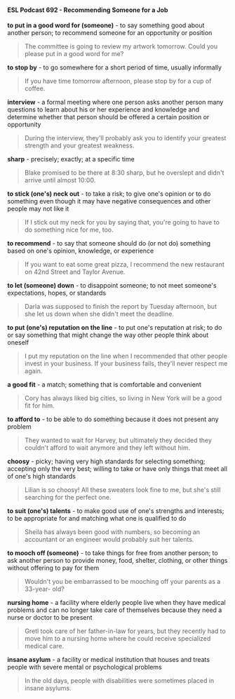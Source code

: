 #### ESL Podcast 692 - Recommending Someone for a Job

**to put in a good word for (someone)** - to say something good about another
person; to recommend someone for an opportunity or position

> The committee is going to review my artwork tomorrow. Could you please put
in a good word for me?

**to stop by** - to go somewhere for a short period of time, usually informally

> If you have time tomorrow afternoon, please stop by for a cup of coffee.

**interview** - a formal meeting where one person asks another person many
questions to learn about his or her experience and knowledge and determine
whether that person should be offered a certain position or opportunity

> During the interview, they'll probably ask you to identify your greatest strength
and your greatest weakness.

**sharp** - precisely; exactly; at a specific time

> Blake promised to be there at 8:30 sharp, but he overslept and didn't arrive until
almost 10:00.

**to stick (one's) neck out** - to take a risk; to give one's opinion or to do
something even though it may have negative consequences and other people
may not like it

> If I stick out my neck for you by saying that, you're going to have to do
something nice for me, too.

**to recommend** - to say that someone should do (or not do) something based on
one's opinion, knowledge, or experience

> If you want to eat some great pizza, I recommend the new restaurant on 42nd
Street and Taylor Avenue.

**to let (someone) down** - to disappoint someone; to not meet someone's
expectations, hopes, or standards

> Darla was supposed to finish the report by Tuesday afternoon, but she let us
down when she didn't meet the deadline.

**to put (one's) reputation on the line** - to put one's reputation at risk; to do or
say something that might change the way other people think about oneself

> I put my reputation on the line when I recommended that other people invest in
your business. If your business fails, they'll never respect me again.

**a good fit** - a match; something that is comfortable and convenient

> Cory has always liked big cities, so living in New York will be a good fit for him.

**to afford to** - to be able to do something because it does not present any
problem

> They wanted to wait for Harvey, but ultimately they decided they couldn't afford
to wait anymore and they left without him.

**choosy** - picky; having very high standards for selecting something; accepting
only the very best; willing to take or have only things that meet all of one's high
standards

> Lilian is so choosy! All these sweaters look fine to me, but she's still searching
for the perfect one.

**to suit (one's) talents** - to make good use of one's strengths and interests; to
be appropriate for and matching what one is qualified to do

> Sheila has always been good with numbers, so becoming an accountant or an
engineer would probably suit her talents.

**to mooch off (someone)** - to take things for free from another person; to ask
another person to provide money, food, shelter, clothing, or other things without
offering to pay for them

> Wouldn't you be embarrassed to be mooching off your parents as a 33-year-
old?

**nursing home** - a facility where elderly people live when they have medical
problems and can no longer take care of themselves because they need a nurse
or doctor to be present

> Gretl took care of her father-in-law for years, but they recently had to move him
to a nursing home where he could receive specialized medical care.

**insane asylum** - a facility or medical institution that houses and treats people
with severe mental or psychological problems

> In the old days, people with disabilities were sometimes placed in insane
asylums.

